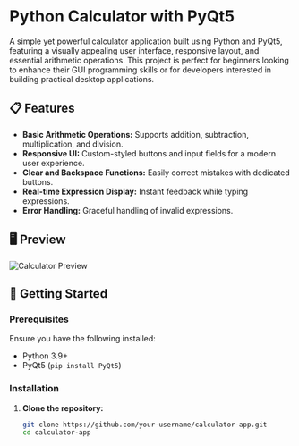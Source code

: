 # Python Calculator with PyQt5

A simple yet powerful calculator application built using Python and PyQt5, featuring a visually appealing user interface, responsive layout, and essential arithmetic operations. This project is perfect for beginners looking to enhance their GUI programming skills or for developers interested in building practical desktop applications.

## 📋 Features
- **Basic Arithmetic Operations:** Supports addition, subtraction, multiplication, and division.
- **Responsive UI:** Custom-styled buttons and input fields for a modern user experience.
- **Clear and Backspace Functions:** Easily correct mistakes with dedicated buttons.
- **Real-time Expression Display:** Instant feedback while typing expressions.
- **Error Handling:** Graceful handling of invalid expressions.

## 🖥️ Preview
![Calculator Preview](./assets/calculator_preview.png)

## 🚀 Getting Started

### Prerequisites
Ensure you have the following installed:
- Python 3.9+
- PyQt5 (`pip install PyQt5`)

### Installation
1. **Clone the repository:**
   ```bash
   git clone https://github.com/your-username/calculator-app.git
   cd calculator-app
